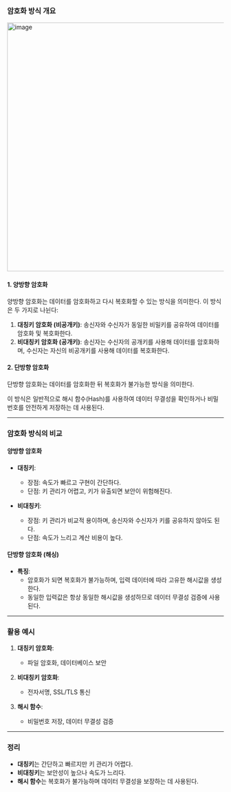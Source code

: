 ### 암호화 방식 개요
<img width="577" alt="image" src="https://github.com/user-attachments/assets/4674f9e0-d6e3-4d2b-b0fd-a3ad7f026323" />

#### 1. 양방향 암호화

양방향 암호화는 데이터를 암호화하고 다시 복호화할 수 있는 방식을 의미한다. 이 방식은 두 가지로 나뉜다:

1. **대칭키 암호화 (비공개키)**: 송신자와 수신자가 동일한 비밀키를 공유하여 데이터를 암호화 및 복호화한다.
2. **비대칭키 암호화 (공개키)**: 송신자는 수신자의 공개키를 사용해 데이터를 암호화하며, 수신자는 자신의 비공개키를 사용해 데이터를 복호화한다.

#### 2. 단방향 암호화

단방향 암호화는 데이터를 암호화한 뒤 복호화가 불가능한 방식을 의미한다.&#x20;

이 방식은 일반적으로 해시 함수(Hash)를 사용하여 데이터 무결성을 확인하거나 비밀번호를 안전하게 저장하는 데 사용된다.

---

### 암호화 방식의 비교

#### 양방향 암호화

- **대칭키**:

  - 장점: 속도가 빠르고 구현이 간단하다.
  - 단점: 키 관리가 어렵고, 키가 유출되면 보안이 위험해진다.

- **비대칭키**:

  - 장점: 키 관리가 비교적 용이하며, 송신자와 수신자가 키를 공유하지 않아도 된다.
  - 단점: 속도가 느리고 계산 비용이 높다.

#### 단방향 암호화 (해싱)

- **특징**:
  - 암호화가 되면 복호화가 불가능하며, 입력 데이터에 따라 고유한 해시값을 생성한다.
  - 동일한 입력값은 항상 동일한 해시값을 생성하므로 데이터 무결성 검증에 사용된다.

---

### 활용 예시

1. **대칭키 암호화**:

   - 파일 암호화, 데이터베이스 보안

2. **비대칭키 암호화**:

   - 전자서명, SSL/TLS 통신

3. **해시 함수**:

   - 비밀번호 저장, 데이터 무결성 검증

---

### 정리

- **대칭키**는 간단하고 빠르지만 키 관리가 어렵다.
- **비대칭키**는 보안성이 높으나 속도가 느리다.
- **해시 함수**는 복호화가 불가능하며 데이터 무결성을 보장하는 데 사용된다.

